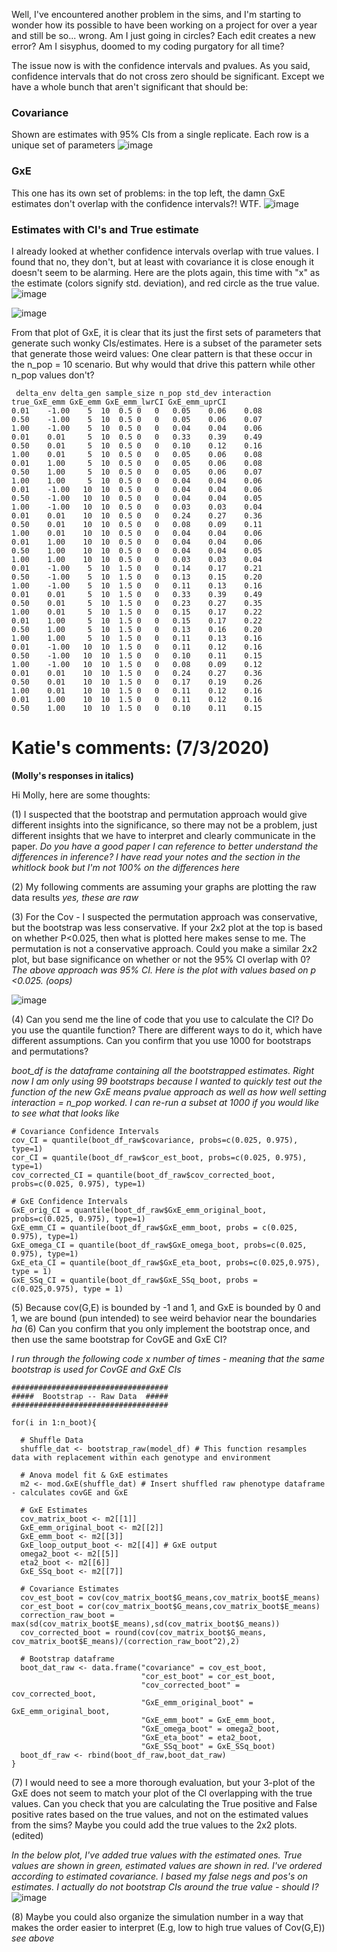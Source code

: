 
Well, I've encountered another problem in the sims, and I'm starting to wonder how its possible to have been working on a project for over a year and still be so... wrong. Am I just going in circles? Each edit creates a new error? Am I sisyphus, doomed to my coding purgatory for all time? 

The issue now is with the confidence intervals and pvalues. As you said, confidence intervals that do not cross zero should be significant. Except we have a whole bunch that aren't significant that should be: 

### Covariance

Shown are estimates with 95% CIs from a single replicate. Each row is a unique set of parameters
![image](https://github.com/RCN-ECS/CnGV/blob/master/results/notebook_figs/7.2.CovConfint_discrep.png)

### GxE

This one has its own set of problems: in the top left, the damn GxE estimates don't overlap with the confidence intervals?! WTF. 
![image](https://github.com/RCN-ECS/CnGV/blob/master/results/notebook_figs/7.2.GxEConfint_discreps.png)


### Estimates with CI's and True estimate

I already looked at whether confidence intervals overlap with true values. I found that no, they don't, but at least with covariance it is close enough it doesn't seem to be alarming. Here are the plots again, this time with "x" as the estimate (colors signify std. deviation), and red circle as the true value. 
![image](https://github.com/RCN-ECS/CnGV/blob/master/results/notebook_figs/7.2.ConfintOverlap_true.png)

![image](https://github.com/RCN-ECS/CnGV/blob/master/results/notebook_figs/7.2.GxEoverlapper_true.png)

From that plot of GxE, it is clear that its just the first sets of parameters that generate such wonky CIs/estimates. Here is a subset of the parameter sets that generate those weird values:
One clear pattern is that these occur in the n_pop = 10 scenario. But why would that drive this pattern while other n_pop values don't?

```{r}
 delta_env delta_gen sample_size n_pop std_dev interaction true_GxE_emm GxE_emm GxE_emm_lwrCI GxE_emm_uprCI
0.01	-1.00	 5	10	0.5	0	0	0.05	0.06	0.08
0.50	-1.00	 5	10	0.5	0	0	0.05	0.06	0.07
1.00	-1.00	 5	10	0.5	0	0	0.04	0.04	0.06
0.01	0.01	 5	10	0.5	0	0	0.33	0.39	0.49
0.50	0.01	 5	10	0.5	0	0	0.10	0.12	0.16
1.00	0.01	 5	10	0.5	0	0	0.05	0.06	0.08
0.01	1.00	 5	10	0.5	0	0	0.05	0.06	0.08
0.50	1.00	 5	10	0.5	0	0	0.05	0.06	0.07
1.00	1.00	 5	10	0.5	0	0	0.04	0.04	0.06
0.01	-1.00	10	10	0.5	0	0	0.04	0.04	0.06
0.50	-1.00	10	10	0.5	0	0	0.04	0.04	0.05
1.00	-1.00	10	10	0.5	0	0	0.03	0.03	0.04
0.01	0.01	10	10	0.5	0	0	0.24	0.27	0.36
0.50	0.01	10	10	0.5	0	0	0.08	0.09	0.11
1.00	0.01	10	10	0.5	0	0	0.04	0.04	0.06
0.01	1.00	10	10	0.5	0	0	0.04	0.04	0.06
0.50	1.00	10	10	0.5	0	0	0.04	0.04	0.05
1.00	1.00	10	10	0.5	0	0	0.03	0.03	0.04
0.01	-1.00	 5	10	1.5	0	0	0.14	0.17	0.21
0.50	-1.00	 5	10	1.5	0	0	0.13	0.15	0.20
1.00	-1.00	 5	10	1.5	0	0	0.11	0.13	0.16
0.01	0.01	 5	10	1.5	0	0	0.33	0.39	0.49
0.50	0.01	 5	10	1.5	0	0	0.23	0.27	0.35
1.00	0.01	 5	10	1.5	0	0	0.15	0.17	0.22
0.01	1.00	 5	10	1.5	0	0	0.15	0.17	0.22
0.50	1.00	 5	10	1.5	0	0	0.13	0.16	0.20
1.00	1.00	 5	10	1.5	0	0	0.11	0.13	0.16
0.01	-1.00	10	10	1.5	0	0	0.11	0.12	0.16
0.50	-1.00	10	10	1.5	0	0	0.10	0.11	0.15
1.00	-1.00	10	10	1.5	0	0	0.08	0.09	0.12
0.01	0.01	10	10	1.5	0	0	0.24	0.27	0.36
0.50	0.01	10	10	1.5	0	0	0.17	0.19	0.26
1.00	0.01	10	10	1.5	0	0	0.11	0.12	0.16
0.01	1.00	10	10	1.5	0	0	0.11	0.12	0.16
0.50	1.00	10	10	1.5	0	0	0.10	0.11	0.15

```

# Katie's comments: (7/3/2020)

**(Molly's responses in italics)**

Hi Molly, here are some thoughts:

(1) I suspected that the bootstrap and permutation approach would give different insights into the significance, so there may not be a problem, just different insights that we have to interpret and clearly communicate in the paper. 
*Do you have a good paper I can reference to better understand the differences in inference? I have read your notes and the section in the whitlock book but I'm not 100% on the differences here*

(2) My following comments are assuming your graphs are plotting the raw data results *yes, these are raw*

(3) For the Cov - I suspected the permutation approach was conservative, but the bootstrap was less conservative. If your 2x2 plot at the top is based on whether P<0.025, then what is plotted here makes sense to me. The permutation is not a conservative approach. Could you make a similar 2x2 plot, but base significance on whether or not the 95% CI overlap with 0?
 *The above approach was 95% CI. Here is the plot with values based on p <0.025. (oops)*
 
 ![image](https://github.com/RCN-ECS/CnGV/blob/master/results/notebook_figs/7.3.Cov_p0.025.png)

(4) Can you send me the line of code that you use to calculate the CI? Do you use the quantile function? There are different ways to do it, which have different assumptions. Can you confirm that you use 1000 for bootstraps and permutations?

*boot_df is the dataframe containing all the bootstrapped estimates. Right now I am only using 99 bootstraps because I wanted to quickly test out the function of the new GxE means pvalue approach as well as how well setting interaction = n_pop worked. I can re-run a subset at 1000 if you would like to see what that looks like*
```{r}
# Covariance Confidence Intervals 
cov_CI = quantile(boot_df_raw$covariance, probs=c(0.025, 0.975), type=1) 
cor_CI = quantile(boot_df_raw$cor_est_boot, probs=c(0.025, 0.975), type=1) 
cov_corrected_CI = quantile(boot_df_raw$cov_corrected_boot, probs=c(0.025, 0.975), type=1) 

# GxE Confidence Intervals
GxE_orig_CI = quantile(boot_df_raw$GxE_emm_original_boot, probs=c(0.025, 0.975), type=1) 
GxE_emm_CI = quantile(boot_df_raw$GxE_emm_boot, probs = c(0.025, 0.975), type=1)
GxE_omega_CI = quantile(boot_df_raw$GxE_omega_boot, probs=c(0.025, 0.975), type=1)
GxE_eta_CI = quantile(boot_df_raw$GxE_eta_boot, probs=c(0.025,0.975), type = 1)
GxE_SSq_CI = quantile(boot_df_raw$GxE_SSq_boot, probs = c(0.025,0.975), type = 1)
```
(5) Because cov(G,E) is bounded by -1 and 1, and GxE is bounded by 0 and 1, we are bound (pun intended) to see weird behavior near the boundaries
*ha*
(6) Can you confirm that you only implement the bootstrap once, and then use the same bootstrap for CovGE and GxE CI?

*I run through the following code x number of times - meaning that the same bootstrap is used for CovGE and GxE CIs* 
```{r}
###################################
#####  Bootstrap -- Raw Data  #####
###################################

for(i in 1:n_boot){
  
  # Shuffle Data
  shuffle_dat <- bootstrap_raw(model_df) # This function resamples data with replacement within each genotype and environment
  
  # Anova model fit & GxE estimates
  m2 <- mod.GxE(shuffle_dat) # Insert shuffled raw phenotype dataframe - calculates covGE and GxE
  
  # GxE Estimates
  cov_matrix_boot <- m2[[1]]
  GxE_emm_original_boot <- m2[[2]]
  GxE_emm_boot <- m2[[3]]
  GxE_loop_output_boot <- m2[[4]] # GxE output 
  omega2_boot <- m2[[5]]
  eta2_boot <- m2[[6]]
  GxE_SSq_boot <- m2[[7]] 

  # Covariance Estimates
  cov_est_boot = cov(cov_matrix_boot$G_means,cov_matrix_boot$E_means)
  cor_est_boot = cor(cov_matrix_boot$G_means,cov_matrix_boot$E_means)
  correction_raw_boot = max(sd(cov_matrix_boot$E_means),sd(cov_matrix_boot$G_means))
  cov_corrected_boot = round(cov(cov_matrix_boot$G_means, cov_matrix_boot$E_means)/(correction_raw_boot^2),2)
  
  # Bootstrap dataframe
  boot_dat_raw <- data.frame("covariance" = cov_est_boot,
                             "cor_est_boot" = cor_est_boot,
                             "cov_corrected_boot" = cov_corrected_boot,
                             "GxE_emm_original_boot" = GxE_emm_original_boot,
                             "GxE_emm_boot" = GxE_emm_boot,
                             "GxE_omega_boot" = omega2_boot,
                             "GxE_eta_boot" = eta2_boot,
                             "GxE_SSq_boot" = GxE_SSq_boot)
  boot_df_raw <- rbind(boot_df_raw,boot_dat_raw)
}
```
(7) I would need to see a more thorough evaluation, but your 3-plot of the GxE does not seem to match your plot of the CI overlapping with the true values. Can you check that you are calculating the True positive and False positive rates based on the true values, and not on the estimated values from the sims? Maybe you could add the true values to the 2x2 plots. (edited) 

*In the below plot, I've added true values with the estimated ones. True values are shown in green, estimated values are shown in red. I've ordered according to estimated covariance. I based my false negs and pos's on estimates. I actually do not bootstrap CIs around the true value - should I?*
![image](https://github.com/RCN-ECS/CnGV/blob/master/results/notebook_figs/7.3.CovCI_ordered.png)

(8) Maybe you could also organize the simulation number in a way that makes the order easier to interpret (E.g, low to high true values of Cov(G,E)) 
*see above*

